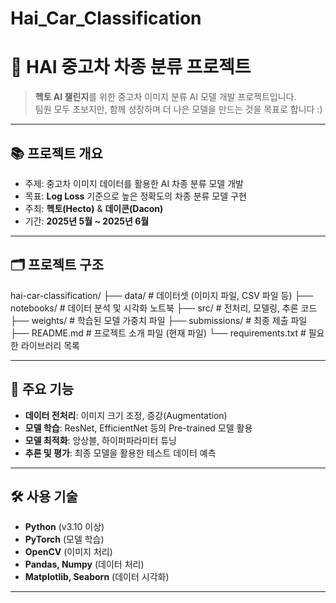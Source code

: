 # Hai_Car_Classification

# 🚗 HAI 중고차 차종 분류 프로젝트

> **헥토 AI 챌린지**를 위한 중고차 이미지 분류 AI 모델 개발 프로젝트입니다.  
> 팀원 모두 초보지만, 함께 성장하며 더 나은 모델을 만드는 것을 목표로 합니다 :) 

---

## 📚 프로젝트 개요
- 주제: 중고차 이미지 데이터를 활용한 AI 차종 분류 모델 개발
- 목표: **Log Loss** 기준으로 높은 정확도의 차종 분류 모델 구현
- 주최: **헥토(Hecto)** & **데이콘(Dacon)**
- 기간: **2025년 5월 ~ 2025년 6월**

---

## 🗂️ 프로젝트 구조
hai-car-classification/
├── data/ # 데이터셋 (이미지 파일, CSV 파일 등)
├── notebooks/ # 데이터 분석 및 시각화 노트북
├── src/ # 전처리, 모델링, 추론 코드
├── weights/ # 학습된 모델 가중치 파일
├── submissions/ # 최종 제출 파일
├── README.md # 프로젝트 소개 파일 (현재 파일)
└── requirements.txt # 필요한 라이브러리 목록


---

## 🚀 주요 기능
- **데이터 전처리**: 이미지 크기 조정, 증강(Augmentation)  
- **모델 학습**: ResNet, EfficientNet 등의 Pre-trained 모델 활용  
- **모델 최적화**: 앙상블, 하이퍼파라미터 튜닝  
- **추론 및 평가**: 최종 모델을 활용한 테스트 데이터 예측  

---

## 🛠️ 사용 기술
- **Python** (v3.10 이상)
- **PyTorch** (모델 학습)
- **OpenCV** (이미지 처리)
- **Pandas, Numpy** (데이터 처리)
- **Matplotlib, Seaborn** (데이터 시각화)

---
